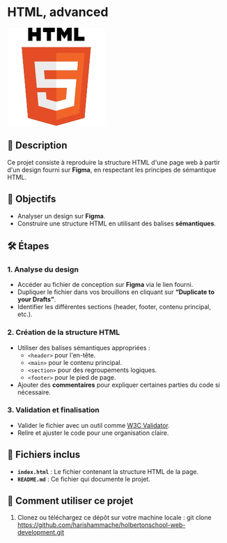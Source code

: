 # HTML, advanced


![Logo hmtml](../html_advanced/img/html.png)



## 📖 Description
Ce projet consiste à reproduire la structure HTML d'une page web à partir d'un design fourni sur **Figma**, en respectant les principes de sémantique HTML.  


## 🎯 Objectifs
- Analyser un design sur **Figma**.
- Construire une structure HTML en utilisant des balises **sémantiques**.


## 🛠️ Étapes
### 1. Analyse du design
- Accéder au fichier de conception sur **Figma** via le lien fourni.
- Dupliquer le fichier dans vos brouillons en cliquant sur **“Duplicate to your Drafts”**.
- Identifier les différentes sections (header, footer, contenu principal, etc.).

### 2. Création de la structure HTML
- Utiliser des balises sémantiques appropriées :
  - `<header>` pour l'en-tête.
  - `<main>` pour le contenu principal.
  - `<section>` pour des regroupements logiques.
  - `<footer>` pour le pied de page.
- Ajouter des **commentaires** pour expliquer certaines parties du code si nécessaire.

### 3. Validation et finalisation
- Valider le fichier avec un outil comme [W3C Validator](https://validator.w3.org/).
- Relire et ajuster le code pour une organisation claire.


## 📂 Fichiers inclus
- **`index.html`** : Le fichier contenant la structure HTML de la page.
- **`README.md`** : Ce fichier qui documente le projet.


## 🚀 Comment utiliser ce projet
1. Clonez ou téléchargez ce dépôt sur votre machine locale :
   git clone https://github.com/harishammache/holbertonschool-web-development.git
